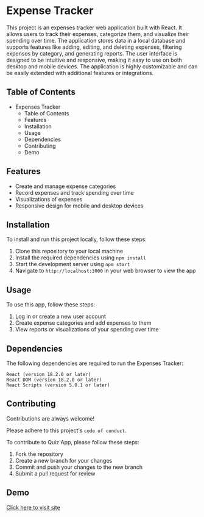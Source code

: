 # Expense Tracker
This project is an expenses tracker web application built with React. It allows users to track their expenses, categorize them, and visualize their spending over time. The application stores data in a local database and supports features like adding, editing, and deleting expenses, filtering expenses by category, and generating reports. The user interface is designed to be intuitive and responsive, making it easy to use on both desktop and mobile devices. The application is highly customizable and can be easily extended with additional features or integrations.
## Table of Contents
+ Expenses Tracker
  - Table of Contents
  - Features
  - Installation
  - Usage
  - Dependencies
  - Contributing
  - Demo

## Features

+ Create and manage expense categories
+ Record expenses and track spending over time
+ Visualizations of expenses
+ Responsive design for mobile and desktop devices

## Installation

To install and run this project locally, follow these steps:

 1. Clone this repository to your local machine
 2. Install the required dependencies using `npm install`
 3. Start the development server using `npm start`
 4. Navigate to `http://localhost:3000` in your web browser to view the app

## Usage

To use this app, follow these steps:

 1. Log in or create a new user account
 2. Create expense categories and add expenses to them
 3. View reports or visualizations of your spending over time

## Dependencies

The following dependencies are required to run the Expenses Tracker:

    React (version 18.2.0 or later)
    React DOM (version 18.2.0 or later)
    React Scripts (version 5.0.1 or later)

## Contributing

Contributions are always welcome!

Please adhere to this project's `code of conduct`.

To contribute to Quiz App, please follow these steps:
1. Fork the repository
2. Create a new branch for your changes
3. Commit and push your changes to the new branch
4. Submit a pull request for review

## Demo

[Click here to visit site](https://fabulous-speculoos-379c83.netlify.app/)
